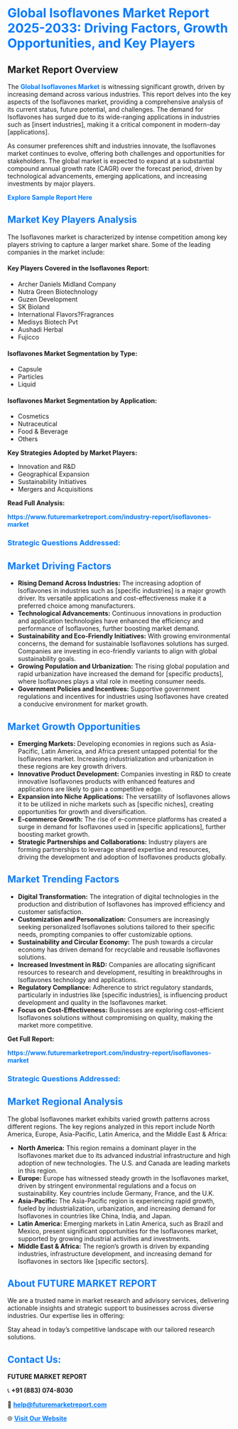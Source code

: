 <h1 style="color: #007BFF;">Global Isoflavones Market Report 2025-2033: Driving Factors, Growth Opportunities, and Key Players</h1>

<section id="overview">
<h2>Market Report Overview</h2>
<p>The <a href="https://www.futuremarketreport.com/industry-report/isoflavones-market" style="color: #007BFF; text-decoration: none;"><strong>Global Isoflavones Market</strong></a> is witnessing significant growth, driven by increasing demand across various industries. This report delves into the key aspects of the Isoflavones market, providing a comprehensive analysis of its current status, future potential, and challenges. The demand for Isoflavones has surged due to its wide-ranging applications in industries such as [insert industries], making it a critical component in modern-day [applications].</p>
<p>As consumer preferences shift and industries innovate, the Isoflavones market continues to evolve, offering both challenges and opportunities for stakeholders. The global market is expected to expand at a substantial compound annual growth rate (CAGR) over the forecast period, driven by technological advancements, emerging applications, and increasing investments by major players.</p>
</section>

<section id="overview">
<p><a href="https://www.futuremarketreport.com/request-sample/reportId=114867" style="color: #007BFF; text-decoration: none;"><strong>Explore Sample Report Here</strong></a></p>
</section>

<section id="key-players">
<h2 style="color: #007BFF;">Market Key Players Analysis</h2>
<p>The Isoflavones market is characterized by intense competition among key players striving to capture a larger market share. Some of the leading companies in the market include:</p>
<h4>Key Players Covered in the Isoflavones Report:</h4>
<ul><li>Archer Daniels Midland Company</li><li>Nutra Green Biotechnology</li><li>Guzen Development</li><li>SK Bioland</li><li>International Flavors?Fragrances</li><li>Medisys Biotech Pvt</li><li>Aushadi Herbal</li><li>Fujicco</li></ul>
<h4>Isoflavones Market Segmentation by Type:</h4>
<ul><li>Capsule</li><li>Particles</li><li>Liquid</li></ul>

<h4>Isoflavones Market Segmentation by Application:</h4>
<ul><li>Cosmetics</li><li>Nutraceutical</li><li>Food &amp; Beverage</li><li>Others</li></ul>
<p><strong>Key Strategies Adopted by Market Players:</strong></p>
<ul>
<li>Innovation and R&D</li>
<li>Geographical Expansion</li>
<li>Sustainability Initiatives</li>
<li>Mergers and Acquisitions</li>
</ul>
</section>

<section>
<p><strong>Read Full Analysis: </strong></p><a href="https://www.futuremarketreport.com/industry-report/isoflavones-market" style="color: #007BFF; text-decoration: none;"><strong>https://www.futuremarketreport.com/industry-report/isoflavones-market</strong></a>
<h3 style="color: #007BFF;">Strategic Questions Addressed:</h3>
</section>

<section id="driving-factors">
<h2 style="color: #007BFF;">Market Driving Factors</h2>
<ul>
<li><strong>Rising Demand Across Industries:</strong> The increasing adoption of Isoflavones in industries such as [specific industries] is a major growth driver. Its versatile applications and cost-effectiveness make it a preferred choice among manufacturers.</li>
<li><strong>Technological Advancements:</strong> Continuous innovations in production and application technologies have enhanced the efficiency and performance of Isoflavones, further boosting market demand.</li>
<li><strong>Sustainability and Eco-Friendly Initiatives:</strong> With growing environmental concerns, the demand for sustainable Isoflavones solutions has surged. Companies are investing in eco-friendly variants to align with global sustainability goals.</li>
<li><strong>Growing Population and Urbanization:</strong> The rising global population and rapid urbanization have increased the demand for [specific products], where Isoflavones plays a vital role in meeting consumer needs.</li>
<li><strong>Government Policies and Incentives:</strong> Supportive government regulations and incentives for industries using Isoflavones have created a conducive environment for market growth.</li>
</ul>
</section>

<section id="growth-opportunities">
<h2 style="color: #007BFF;">Market Growth Opportunities</h2>
<ul>
<li><strong>Emerging Markets:</strong> Developing economies in regions such as Asia-Pacific, Latin America, and Africa present untapped potential for the Isoflavones market. Increasing industrialization and urbanization in these regions are key growth drivers.</li>
<li><strong>Innovative Product Development:</strong> Companies investing in R&D to create innovative Isoflavones products with enhanced features and applications are likely to gain a competitive edge.</li>
<li><strong>Expansion into Niche Applications:</strong> The versatility of Isoflavones allows it to be utilized in niche markets such as [specific niches], creating opportunities for growth and diversification.</li>
<li><strong>E-commerce Growth:</strong> The rise of e-commerce platforms has created a surge in demand for Isoflavones used in [specific applications], further boosting market growth.</li>
<li><strong>Strategic Partnerships and Collaborations:</strong> Industry players are forming partnerships to leverage shared expertise and resources, driving the development and adoption of Isoflavones products globally.</li>
</ul>
</section>

<section id="trending-factors">
<h2 style="color: #007BFF;">Market Trending Factors</h2>
<ul>
<li><strong>Digital Transformation:</strong> The integration of digital technologies in the production and distribution of Isoflavones has improved efficiency and customer satisfaction.</li>
<li><strong>Customization and Personalization:</strong> Consumers are increasingly seeking personalized Isoflavones solutions tailored to their specific needs, prompting companies to offer customizable options.</li>
<li><strong>Sustainability and Circular Economy:</strong> The push towards a circular economy has driven demand for recyclable and reusable Isoflavones solutions.</li>
<li><strong>Increased Investment in R&D:</strong> Companies are allocating significant resources to research and development, resulting in breakthroughs in Isoflavones technology and applications.</li>
<li><strong>Regulatory Compliance:</strong> Adherence to strict regulatory standards, particularly in industries like [specific industries], is influencing product development and quality in the Isoflavones market.</li>
<li><strong>Focus on Cost-Effectiveness:</strong> Businesses are exploring cost-efficient Isoflavones solutions without compromising on quality, making the market more competitive.</li>
</ul>
</section>

<section>
<p><strong>Get Full Report: </strong></p><a href="https://www.futuremarketreport.com/industry-report/isoflavones-market" style="color: #007BFF; text-decoration: none;"><strong>https://www.futuremarketreport.com/industry-report/isoflavones-market</strong></a>
<h3 style="color: #007BFF;">Strategic Questions Addressed:</h3>
</section>


<section id="regional-analysis">
<h2 style="color: #007BFF;">Market Regional Analysis</h2>
<p>The global Isoflavones market exhibits varied growth patterns across different regions. The key regions analyzed in this report include North America, Europe, Asia-Pacific, Latin America, and the Middle East & Africa:</p>
<ul>
<li><strong>North America:</strong> This region remains a dominant player in the Isoflavones market due to its advanced industrial infrastructure and high adoption of new technologies. The U.S. and Canada are leading markets in this region.</li>
<li><strong>Europe:</strong> Europe has witnessed steady growth in the Isoflavones market, driven by stringent environmental regulations and a focus on sustainability. Key countries include Germany, France, and the U.K.</li>
<li><strong>Asia-Pacific:</strong> The Asia-Pacific region is experiencing rapid growth, fueled by industrialization, urbanization, and increasing demand for Isoflavones in countries like China, India, and Japan.</li>
<li><strong>Latin America:</strong> Emerging markets in Latin America, such as Brazil and Mexico, present significant opportunities for the Isoflavones market, supported by growing industrial activities and investments.</li>
<li><strong>Middle East & Africa:</strong> The region’s growth is driven by expanding industries, infrastructure development, and increasing demand for Isoflavones in sectors like [specific sectors].</li>
</ul>
</section>

<footer>
<h2 style="color: #007BFF;">About FUTURE MARKET REPORT</h2>
<p>We are a trusted name in market research and advisory services, delivering actionable insights and strategic support to businesses across diverse industries. Our expertise lies in offering:</p>

<p>Stay ahead in today’s competitive landscape with our tailored research solutions.</p>

<h2 style="color: #007BFF;">Contact Us:</h2>
<p><strong>FUTURE MARKET REPORT</strong></p>
<p>📞 <strong>+91 (883) 074-8030</strong></p>
<p>📧 <strong><a href="mailto:help@futuremarketreport.com" style="color: #007BFF;">help@futuremarketreport.com</a></strong></p>
<p>🌐 <strong><a href="https://www.futuremarketreport.com/" style="color: #007BFF;">Visit Our Website</a></strong></p>
</footer>